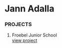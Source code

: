 # Jann Adalla


### <b>PROJECTS</b>
1. Froebel Junior School <br>
[view project](https://froebeljuniorschool.co.ke/) 
